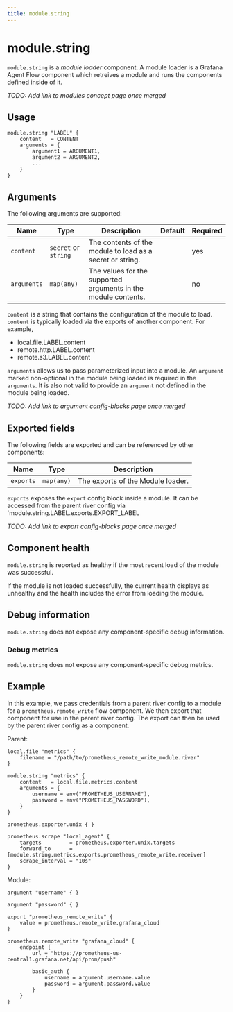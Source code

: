 ```yaml
---
title: module.string
---
```


# module.string

`module.string` is a *module loader* component. A module loader is a Grafana Agent Flow 
component which retreives a module and runs the components defined inside of it.

*TODO: Add link to modules concept page once merged*

## Usage

```river
module.string "LABEL" {
	content   = CONTENT
	arguments = {
		argument1 = ARGUMENT1,
		argument2 = ARGUMENT2,
		...
	}
}
```

## Arguments

The following arguments are supported:

Name | Type | Description | Default | Required
---- | ---- | ----------- | ------- | --------
`content`   | `secret` or `string` | The contents of the module to load as a secret or string. | | yes
`arguments` | `map(any)`  | The values for the supported arguments in the module contents. | | no

`content` is a string that contains the configuration of the module to load.
`content` is typically loaded via the exports of another component. For example,

- local.file.LABEL.content
- remote.http.LABEL.content
- remote.s3.LABEL.content

`arguments` allows us to pass parameterized input into a module.
An `argument` marked non-optional in the module being loaded is required in the
`arguments`. It is also not valid to provide an `argument` not defined in the
module being loaded.

*TODO: Add link to argument config-blocks page once merged*

## Exported fields

The following fields are exported and can be referenced by other components:

Name | Type | Description
---- | ---- | -----------
`exports` | `map(any)` | The exports of the Module loader.

`exports` exposes the `export` config block inside a module. It can be accessed from
the parent river config via `module.string.LABEL.exports.EXPORT_LABEL

*TODO: Add link to export config-blocks page once merged*

## Component health

`module.string` is reported as healthy if the most recent load of the module was 
successful. 

If the module is not loaded successfully, the current health displays as
unhealthy and the health includes the error from loading the module.

## Debug information

`module.string` does not expose any component-specific debug information.

### Debug metrics

`module.string` does not expose any component-specific debug metrics.

## Example

In this example, we pass credentials from a parent river config to a module for
a `prometheus.remote_write` flow component. We then export that component for use
in the parent river config. The export can then be used by the parent river config
as a component.

Parent:

```river
local.file "metrics" {
	filename = "/path/to/prometheus_remote_write_module.river"
}

module.string "metrics" {
	content   = local.file.metrics.content
	arguments = {
		username = env("PROMETHEUS_USERNAME"),
		password = env("PROMETHEUS_PASSWORD"),
	}
}

prometheus.exporter.unix { }

prometheus.scrape "local_agent" {
	targets         = prometheus.exporter.unix.targets
	forward_to      = [module.string.metrics.exports.prometheus_remote_write.receiver]
	scrape_interval = "10s"
}
```

Module:

```river
argument "username" { }

argument "password" { }

export "prometheus_remote_write" {
	value = prometheus.remote_write.grafana_cloud
}

prometheus.remote_write "grafana_cloud" {
	endpoint {
		url = "https://prometheus-us-central1.grafana.net/api/prom/push"

		basic_auth {
			username = argument.username.value
			password = argument.password.value
		}
	}
}
```